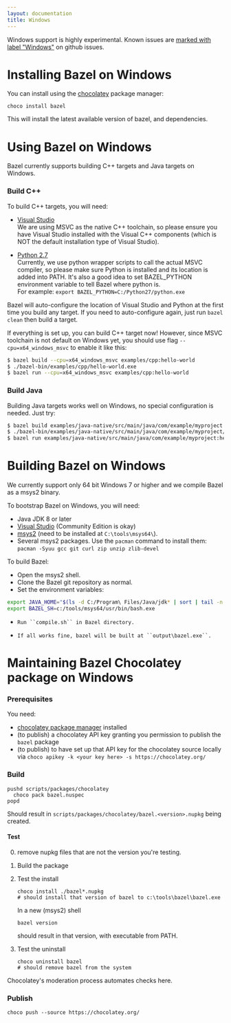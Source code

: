 ```yaml
---
layout: documentation
title: Windows
---
```


Windows support is highly experimental. Known issues are [marked with
label "Windows"](https://github.com/bazelbuild/bazel/issues?q=is%3Aissue+is%3Aopen+label%3AWindows)
on github issues.


Installing Bazel on Windows
===========================

You can install using the [chocolatey](https://chocolatey.org) package manager:

```shell
choco install bazel
```

This will install the latest available version of bazel, and dependencies.


Using Bazel on Windows
======================

Bazel currently supports building C++ targets and Java targets on Windows.

### Build C++

To build C++ targets, you will need:

* [Visual Studio](https://www.visualstudio.com/)
<br/>We are using MSVC as the native C++ toolchain, so please ensure you have Visual
Studio installed with the Visual C++ components
(which is NOT the default installation type of Visual Studio).

* [Python 2.7](https://www.python.org/downloads/)
<br/>Currently, we use python wrapper scripts to call the actual MSVC compiler, so
please make sure Python is installed and its location is added into PATH.
It's also a good idea to set BAZEL\_PYTHON environment variable to tell Bazel
where python is.
<br/>For example: `export BAZEL_PYTHON=C:/Python27/python.exe`

Bazel will auto-configure the location of Visual Studio and Python at the first
time you build any target.
If you need to auto-configure again, just run `bazel clean` then build a target.

If everything is set up, you can build C++ target now! However, since MSVC
toolchain is not default on Windows yet, you should use flag
`--cpu=x64_windows_msvc` to enable it like this:

```bash
$ bazel build --cpu=x64_windows_msvc examples/cpp:hello-world
$ ./bazel-bin/examples/cpp/hello-world.exe
$ bazel run --cpu=x64_windows_msvc examples/cpp:hello-world
```

### Build Java

Building Java targets works well on Windows, no special configuration is needed.
Just try:

```bash
$ bazel build examples/java-native/src/main/java/com/example/myproject:hello-world
$ ./bazel-bin/examples/java-native/src/main/java/com/example/myproject/hello-world
$ bazel run examples/java-native/src/main/java/com/example/myproject:hello-world
```


Building Bazel on Windows
=========================

We currently support only 64 bit Windows 7 or higher and we compile Bazel as a msys2 binary.

To bootstrap Bazel on Windows, you will need:

*    Java JDK 8 or later
*    [Visual Studio](https://www.visualstudio.com/) (Community Edition is okay)
*    [msys2](https://msys2.github.io/) (need to be installed at
     ``C:\tools\msys64\``).
*    Several msys2 packages. Use the ``pacman`` command to install them:
     ``pacman -Syuu gcc git curl zip unzip zlib-devel``

To build Bazel:

*    Open the msys2 shell.
*    Clone the Bazel git repository as normal.
*    Set the environment variables:

```bash
export JAVA_HOME="$(ls -d C:/Program\ Files/Java/jdk* | sort | tail -n 1)"
export BAZEL_SH=c:/tools/msys64/usr/bin/bash.exe
```

*     Run ``compile.sh`` in Bazel directory.
*     If all works fine, bazel will be built at ``output\bazel.exe``.


Maintaining Bazel Chocolatey package on Windows
===============================================

### Prerequisites

You need:
* [chocolatey package manager](https://chocolatey.org) installed
* (to publish) a chocolatey API key granting you permission to publish the `bazel` package
* (to publish) to have set up that API key for the chocolatey source locally via `choco apikey -k <your key here> -s https://chocolatey.org/`

### Build

```shell
pushd scripts/packages/chocolatey
  choco pack bazel.nuspec
popd
```

Should result in `scripts/packages/chocolatey/bazel.<version>.nupkg` being created.

#### Test

0. remove nupkg files that are not the version you're testing.
0. Build the package
0. Test the install

    ```shell
    choco install ./bazel*.nupkg
    # should install that version of bazel to c:\tools\bazel\bazel.exe
    ```
    In a new (msys2) shell
    ```shell
    bazel version
    ```
    should result in that version, with executable from PATH.

0. Test the uninstall

    ```shell
    choco uninstall bazel
    # should remove bazel from the system
    ```

Chocolatey's moderation process automates checks here.

### Publish

```shell
choco push --source https://chocolatey.org/
```
